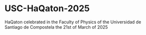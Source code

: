 # USC-HaQaton-2025
HaQaton celebrated in the Faculty of Physics of the Universidad de Santiago de Compostela  the 21st of March of 2025
